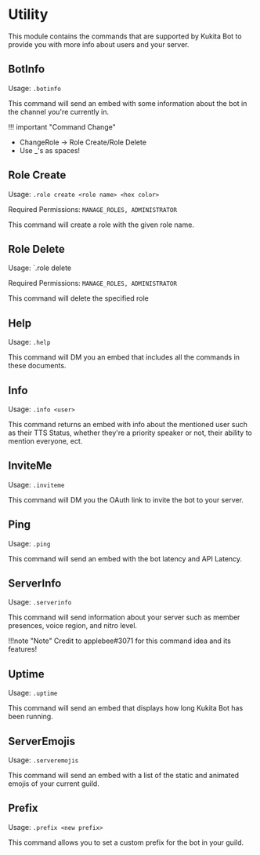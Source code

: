 # Utility

This module contains the commands that are supported by Kukita Bot to provide you with more info about users and your server.

## BotInfo

Usage: `.botinfo`

This command will send an embed with some information about the bot in the channel you're currently in.

!!! important "Command Change"

* ChangeRole -&gt; Role Create/Role Delete
* Use \_'s as spaces!

## Role Create

Usage: `.role create <role name> <hex color>`

Required Permissions: `MANAGE_ROLES, ADMINISTRATOR`

This command will create a role with the given role name.

## Role Delete

Usage: \`.role delete 

Required Permissions: `MANAGE_ROLES, ADMINISTRATOR`

This command will delete the specified role

## Help

Usage: `.help`

This command will DM you an embed that includes all the commands in these documents.

## Info

Usage: `.info <user>`

This command returns an embed with info about the mentioned user such as their TTS Status, whether they're a priority speaker or not, their ability to mention everyone, ect.

## InviteMe

Usage: `.inviteme`

This command will DM you the OAuth link to invite the bot to your server.

## Ping

Usage: `.ping`

This command will send an embed with the bot latency and API Latency.

## ServerInfo

Usage: `.serverinfo`

This command will send information about your server such as member presences, voice region, and nitro level.

!!!note "Note" Credit to applebee\#3071 for this command idea and its features!

## Uptime

Usage: `.uptime`

This command will send an embed that displays how long Kukita Bot has been running.

## ServerEmojis

Usage: `.serveremojis`

This command will send an embed with a list of the static and animated emojis of your current guild.

## Prefix

Usage: `.prefix <new prefix>`

This command allows you to set a custom prefix for the bot in your guild.

